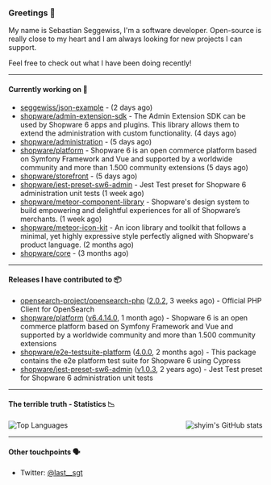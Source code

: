 ### Greetings 👋

My name is Sebastian Seggewiss, I'm a software developer.
Open-source is really close to my heart and I am always looking for new projects I can support.

Feel free to check out what I have been doing recently!

---

#### Currently working on 💪

- [seggewiss/json-example](https://github.com/seggewiss/json-example) -  (2 days ago)
- [shopware/admin-extension-sdk](https://github.com/shopware/admin-extension-sdk) - The Admin Extension SDK can be used by Shopware 6 apps and plugins. This library allows them to extend the administration with custom functionality. (4 days ago)
- [shopware/administration](https://github.com/shopware/administration) -  (5 days ago)
- [shopware/platform](https://github.com/shopware/platform) - Shopware 6 is an open commerce platform based on Symfony Framework and Vue and supported by a worldwide community and more than 1.500 community extensions (5 days ago)
- [shopware/storefront](https://github.com/shopware/storefront) -  (5 days ago)
- [shopware/jest-preset-sw6-admin](https://github.com/shopware/jest-preset-sw6-admin) - Jest Test preset for Shopware 6 administration unit tests (1 week ago)
- [shopware/meteor-component-library](https://github.com/shopware/meteor-component-library) - Shopware&#39;s design system to build empowering and delightful experiences for all of Shopware’s merchants. (1 week ago)
- [shopware/meteor-icon-kit](https://github.com/shopware/meteor-icon-kit) - An icon library and toolkit that follows a minimal, yet highly expressive style perfectly aligned with Shopware&#39;s product language. (2 months ago)
- [shopware/core](https://github.com/shopware/core) -  (3 months ago)

---

#### Releases I have contributed to 📦

- [opensearch-project/opensearch-php](https://github.com/opensearch-project/opensearch-php) ([2.0.2](https://github.com/opensearch-project/opensearch-php/releases/tag/2.0.2), 3 weeks ago) - Official PHP Client for OpenSearch
- [shopware/platform](https://github.com/shopware/platform) ([v6.4.14.0](https://github.com/shopware/platform/releases/tag/v6.4.14.0), 1 month ago) - Shopware 6 is an open commerce platform based on Symfony Framework and Vue and supported by a worldwide community and more than 1.500 community extensions
- [shopware/e2e-testsuite-platform](https://github.com/shopware/e2e-testsuite-platform) ([4.0.0](https://github.com/shopware/e2e-testsuite-platform/releases/tag/4.0.0), 2 months ago) - This package contains the e2e platform test suite for Shopware 6 using Cypress
- [shopware/jest-preset-sw6-admin](https://github.com/shopware/jest-preset-sw6-admin) ([v1.0.3](https://github.com/shopware/jest-preset-sw6-admin/releases/tag/v1.0.3), 2 years ago) - Jest Test preset for Shopware 6 administration unit tests

---

#### The terrible truth - Statistics 📉

<img align="right" alt="shyim's GitHub stats" src="https://github-readme-stats.vercel.app/api?username=seggewiss&count_private=1&show_icons=true&" />

![Top Languages](https://github-readme-stats.vercel.app/api/top-langs/?username=seggewiss)

---

#### Other touchpoints 🗣

- Twitter: [@last__sgt](https://twitter.com/last__sgt)
